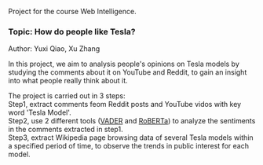 Project for the course Web Intelligence.

### Topic: How do people like Tesla? 
Author: Yuxi Qiao, Xu Zhang

In this project, we aim to analysis people's opinions on Tesla models by studying the comments about it on YouTube and Reddit, to gain an insight into what people really think about it.

The project is carried out in 3 steps:  
Step1, extract comments feom Reddit posts and YouTube vidos with key word 'Tesla Model'.  
Step2, use 2 different tools ([VADER](https://github.com/cjhutto/vaderSentiment) and [RoBERTa](https://arxiv.org/abs/1907.11692)) to analyze the sentiments in the comments extracted in step1.  
Step3, extract Wikipedia page browsing data of several Tesla models within a specified period of time, to observe the trends in public interest for each model.
